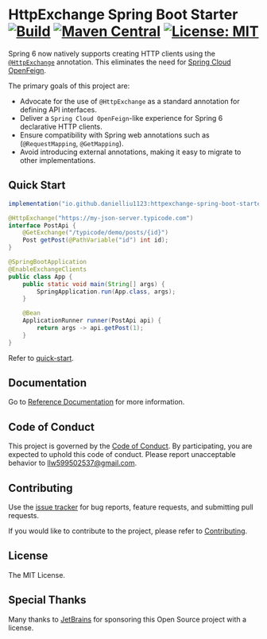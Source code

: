 # HttpExchange Spring Boot Starter [![Build](https://img.shields.io/github/actions/workflow/status/DanielLiu1123/httpexchange-spring-boot-starter/build.yml?branch=main)](https://github.com/DanielLiu1123/httpexchange-spring-boot-starter/actions) [![Maven Central](https://img.shields.io/maven-central/v/io.github.danielliu1123/httpexchange-spring-boot-starter)](https://search.maven.org/artifact/io.github.danielliu1123/httpexchange-spring-boot-starter) [![License: MIT](https://img.shields.io/badge/License-MIT-yellow.svg)](https://opensource.org/licenses/MIT)

Spring 6 now natively supports creating HTTP clients using the [`@HttpExchange`](https://docs.spring.io/spring-framework/reference/integration/rest-clients.html#rest-http-interface) annotation. 
This eliminates the need for [Spring Cloud OpenFeign](https://github.com/spring-cloud/spring-cloud-openfeign).

The primary goals of this project are:

- Advocate for the use of `@HttpExchange` as a standard annotation for defining API interfaces.
- Deliver a `Spring Cloud OpenFeign`-like experience for Spring 6 declarative HTTP clients.
- Ensure compatibility with Spring web annotations such as (`@RequestMapping`, `@GetMapping`).
- Avoid introducing external annotations, making it easy to migrate to other implementations.

## Quick Start

```groovy
implementation("io.github.danielliu1123:httpexchange-spring-boot-starter:<latest>")
```

```java
@HttpExchange("https://my-json-server.typicode.com")
interface PostApi {
    @GetExchange("/typicode/demo/posts/{id}")
    Post getPost(@PathVariable("id") int id);
}

@SpringBootApplication
@EnableExchangeClients
public class App {
    public static void main(String[] args) {
        SpringApplication.run(App.class, args);
    }

    @Bean
    ApplicationRunner runner(PostApi api) {
        return args -> api.getPost(1);
    }
}
```

Refer to [quick-start](examples/quick-start).

## Documentation

Go to [Reference Documentation](https://danielliu1123.github.io/httpexchange-spring-boot-starter/docs/intro) for more information.

## Code of Conduct

This project is governed by the [Code of Conduct](./CODE_OF_CONDUCT.md).
By participating, you are expected to uphold this code of conduct.
Please report unacceptable behavior to llw599502537@gmail.com.

## Contributing

Use the [issue tracker](https://github.com/DanielLiu1123/httpexchange-spring-boot-starter/issues) for bug reports, 
feature requests, and submitting pull requests.

If you would like to contribute to the project, please refer to [Contributing](./CONTRIBUTING.md).

## License

The MIT License.

## Special Thanks

Many thanks to [JetBrains](https://www.jetbrains.com/) for sponsoring this Open Source project with a license.
